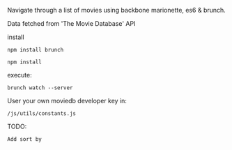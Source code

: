 Navigate through a list of movies using backbone marionette, es6 &amp; brunch.

Data fetched from 'The Movie Database' API


install

    npm install brunch

    npm install


execute:

    brunch watch --server


User your own moviedb developer key in:

    /js/utils/constants.js

TODO:

    Add sort by

